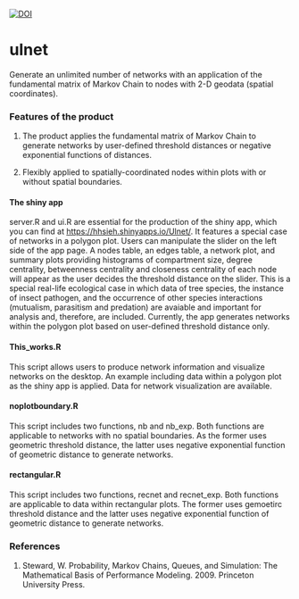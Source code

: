 [![DOI](https://zenodo.org/badge/50800648.svg)](https://zenodo.org/badge/latestdoi/50800648)

# ulnet
Generate an unlimited number of networks with an application of the fundamental matrix of Markov Chain to nodes with 2-D geodata (spatial coordinates).   

### Features of the product
1. The product applies the fundamental matrix of Markov Chain to generate networks by user-defined threshold distances or negative exponential functions of distances. 

2. Flexibly applied to spatially-coordinated nodes within plots with or without spatial boundaries.

#### The shiny app
server.R and ui.R are essential for the production of the shiny app, which you can find at https://hhsieh.shinyapps.io/Ulnet/.  It features a special case of networks in a polygon plot.
Users can manipulate the slider on the left side of the app page. A nodes table, an edges table, a network plot, and summary plots providing histograms of compartment size, degree centrality, betweenness centrality and closeness centrality of each node will appear as the user decides the threshold distance on the slider. This is a special real-life ecological case in which data of tree species, the instance of insect pathogen, and the occurrence of other species interactions (mutualism, parasitism and predation) are avaiable and important for analysis and, therefore, are included. Currently, the app generates networks within the polygon plot based on user-defined threshold distance only.

#### This_works.R
This script allows users to produce network information and visualize networks on the desktop. An example including data within a polygon plot as the shiny app is applied. Data for network visualization are available.

#### noplotboundary.R
This script includes two functions, nb and nb_exp. Both functions are applicable to networks with no spatial boundaries. As the former uses geometric threshold distance, the latter uses negative exponential function of geometric distance to generate networks. 

#### rectangular.R
This script includes two functions, recnet and recnet_exp. Both functions are applicable to data within rectangular plots. The former uses gemoetirc threshold distance and the latter uses negative exponential function of geometric distance to generate networks. 

### References
1. Steward, W. Probability, Markov Chains, Queues, and Simulation: The Mathematical Basis of Performance Modeling. 2009. Princeton University Press.
